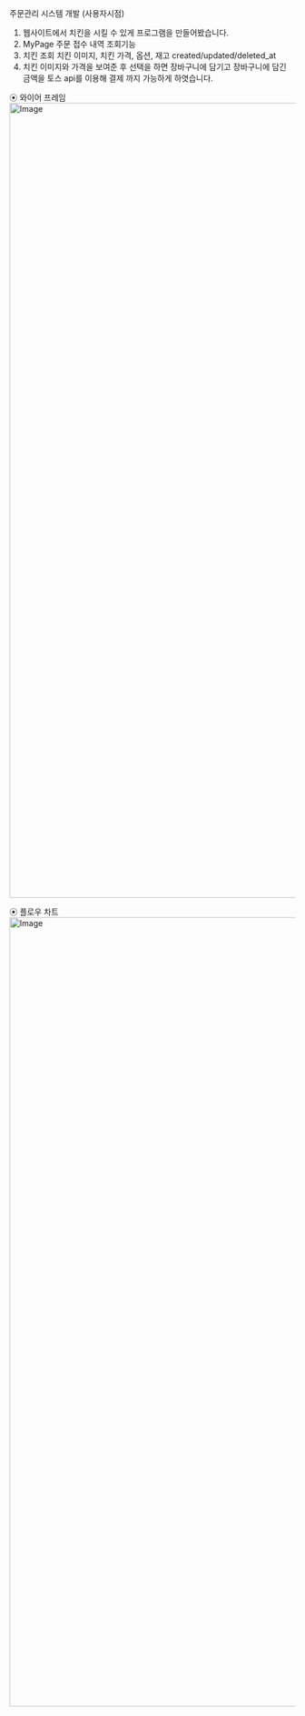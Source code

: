 주문관리 시스템 개발 (사용자시점) 
1. 웹사이트에서 치킨을 시킬 수 있게 프로그램을 만들어봤습니다.
2. MyPage 주문 접수 내역 조회기능
3. 치킨 조회 치킨 이미지, 치킨 가격, 옵션, 재고 created/updated/deleted_at
4. 치킨 이미지와 가격을 보여준 후 선택을 하면 장바구니에 담기고 장바구니에 담긴 금액을 토스 api를 이용해 결제 까지 가능하게 하엿습니다.

⦿ 와이어 프레임
<img width="1398" alt="Image" src="https://github.com/user-attachments/assets/56f3d1ed-bb16-4aa5-a823-9e716c622311" />

⦿ 플로우 차트 
<img width="1388" alt="Image" src="https://github.com/user-attachments/assets/cf52d155-b7a3-42be-97d3-f725666104ba" />
